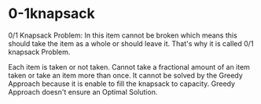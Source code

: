 # 0-1knapsack

0/1 Knapsack Problem:
In this item cannot be broken which means this should take the item as a whole or should leave it. That's why it is called 0/1 knapsack Problem.

Each item is taken or not taken.
Cannot take a fractional amount of an item taken or take an item more than once.
It cannot be solved by the Greedy Approach because it is enable to fill the knapsack to capacity.
Greedy Approach doesn't ensure an Optimal Solution.


